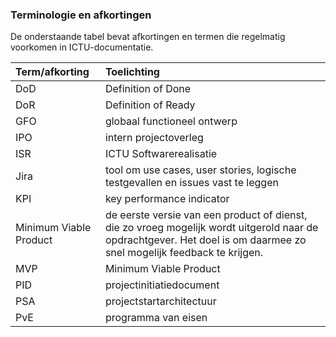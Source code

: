 ### Terminologie en afkortingen

De onderstaande tabel bevat afkortingen en termen die regelmatig voorkomen in ICTU-documentatie.

| Term/afkorting | Toelichting |
|:---------------|:------------|
| DoD | Definition of Done |
| DoR | Definition of Ready |
| GFO | globaal functioneel ontwerp |
| IPO | intern projectoverleg |
| ISR | ICTU Softwarerealisatie |
| Jira | tool om use cases, user stories, logische testgevallen en issues vast te leggen |
| KPI | key performance indicator |
| Minimum Viable Product | de eerste versie van een product of dienst, die zo vroeg mogelijk wordt uitgerold naar de opdrachtgever. Het doel is om daarmee zo snel mogelijk feedback te krijgen. |
| MVP | Minimum Viable Product
| PID | projectinitiatiedocument |
| PSA | projectstartarchitectuur |
| PvE | programma van eisen |
